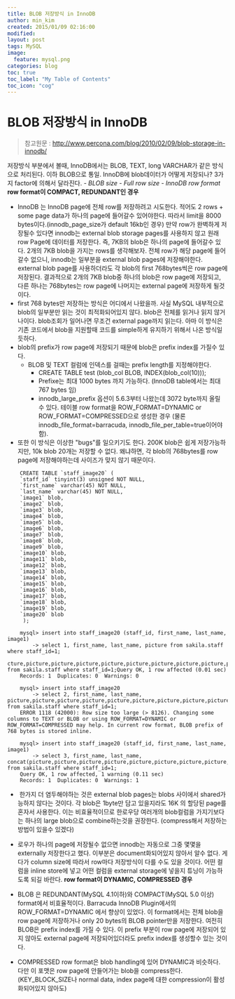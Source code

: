 ```yaml
---
title: BLOB 저장방식 in InnoDB
author: min_kim
created: 2015/01/09 02:16:00
modified:
layout: post
tags: MySQL
image:
  feature: mysql.png
categories: blog
toc: true
toc_label: "My Table of Contents"
toc_icon: "cog"
---
```


# BLOB 저장방식 in InnoDB

> 참고원문 : <http://www.percona.com/blog/2010/02/09/blob-storage-in-innodb/>

저장방식 부분에서 볼때, InnoDB에서는 BLOB, TEXT, long VARCHAR가 같은 방식으로 처리된다. 이하 BLOB으로 통일. InnoDB에 blob데이터가 어떻게 저장되나? 3가지 factor에 의해서 달라진다. _\- BLOB size_ _\- Full row size_ _\- InnoDB row format_ **row format이 COMPACT, REDUNDANT인 경우**

  * InnoDB 는 InnoDB page에 전체 row를 저장하려고 시도한다. 적어도 2 rows + some page data가 하나의 page에 들어갈수 있어야한다. 따라서 limit을 8000 bytes이다.(innodb_page_size가 default 16kb인 경우) 만약 row가 완벽하게 저장될수 있다면 innodb는 external blob storage pages를 사용하지 않고 원래 row Page에 데이터를 저장한다. 즉, 7KB의 blob은 하나의 page에 들어갈수 있다. 2개의 7KB blob을 가지는 rows를 생각해보자. 전체 row가 해당 page에 들어갈수 없으니, innodb는 일부분을 external blob pages에 저장해야한다. external blob page를 사용하더라도 각 blob의 first 768bytes씩은 row page에 저장된다. 결과적으로 2개의 7KB blob중 하나의 blob은 row page에 저장되고, 다른 하나는 768bytes는 row page에 나머지는 external page에 저장하게 될것이다.
  * first 768 bytes만 저장하는 방식은 어디에서 나왔을까. 사실 MySQL 내부적으로 blob의 일부분만 읽는 것이 최적화되어있지 않다. blob은 전체를 읽거나 읽지 않거나이다. blob조회가 일어나면 무조건 external page까지 읽는다. 아마 이 방식은 기존 코드에서 blob을 지원할때 코드를 simple하게 유지하기 위해서 나온 방식일 듯하다.
  * blob의 prefix가 row page에 저장되기 때문에 blob은 prefix index를 가질수 있다.
    * BLOB 및 TEXT 컬럼에 인덱스를 걸때는 prefix length를 지정해야한다.
      * CREATE TABLE test (blob_col BLOB, INDEX(blob_col(10)));
      * Prefixe는 최대 1000 bytes 까지 가능하다. (InnoDB table에서는 최대 767 bytes 임)
      * innodb_large_prefix 옵션이 5.6.3부터 나왔는데 3072 byte까지 올릴 수 있다. 테이블 row format을 ROW_FORMAT=DYNAMIC or ROW_FORMAT=COMPRESSED으로 생성한 경우 (물론 innodb_file_format=barracuda, innodb_file_per_table=true이어야함).
  * 또한 이 방식은 이상한 "bugs"를 일으키기도 한다. 200K blob은 쉽게 저장가능하지만, 10k blob 20개는 저장할 수 없다. 왜냐하면, 각 blob의 768bytes를 row page에 저장해야하는데 사이즈가 맞지 않기 때문이다.

```
    CREATE TABLE `staff_image20` (
    `staff_id` tinyint(3) unsigned NOT NULL,
    `first_name` varchar(45) NOT NULL,
    `last_name` varchar(45) NOT NULL,
    `image1` blob,
    `image2` blob,
    `image3` blob,
    `image4` blob,
    `image5` blob,
    `image6` blob,
    `image7` blob,
    `image8` blob,
    `image9` blob,
    `image10` blob,
    `image11` blob,
    `image12` blob,
    `image13` blob,
    `image14` blob,
    `image15` blob,
    `image16` blob,
    `image17` blob,
    `image18` blob,
    `image19` blob,
    `image20` blob
     );

    mysql> insert into staff_image20 (staff_id, first_name, last_name, image1)
        -> select 1, first_name, last_name, picture from sakila.staff where staff_id=1;
    cture,picture,picture,picture,picture,picture,picture,picture,picture,picture,picture,picture,picture,picture from sakila.staff where staff_id=1;Query OK, 1 row affected (0.01 sec)
    Records: 1  Duplicates: 0  Warnings: 0

    mysql> insert into staff_image20
        -> select 2, first_name, last_name, picture,picture,picture,picture,picture,picture,picture,picture,picture,picture,picture,picture,picture,picture,picture,picture,picture,picture,picture,picture from sakila.staff where staff_id=1;
    ERROR 1118 (42000): Row size too large (> 8126). Changing some columns to TEXT or BLOB or using ROW_FORMAT=DYNAMIC or ROW_FORMAT=COMPRESSED may help. In current row format, BLOB prefix of 768 bytes is stored inline.

    mysql> insert into staff_image20 (staff_id, first_name, last_name, image1)
        -> select 3, first_name, last_name, concat(picture,picture,picture,picture,picture,picture,picture,picture,picture,picture,picture,picture,picture,picture,picture,picture,picture,picture,picture,picture) from sakila.staff where staff_id=1;
    Query OK, 1 row affected, 1 warning (0.11 sec)
    Records: 1  Duplicates: 0  Warnings: 1
```

  *  한가지 더 염두해야하는 것은 external blob pages는 blobs 사이에서 shared가능하지 않다는 것이다. 각 blob은 1byte만 담고 있을지라도 16K 의 할당된 page를 혼자서 사용한다. 이는 비효율적이므로 한로우당 여러개의 blob컬럼을 가지기보다는 하나의 large blob으로 combine하는것을 권장한다. (compress해서 저장하는 방법이 있을수 있겠다)
  * 로우가 하나의 page에 저장될수 없으면 innodb는 자동으로 그중 몇몇을 externally 저장한다고 했다. 이부분은 document화되어있지 않아서 알수 없다. 게다가 column size에 따라서 row마다 저장방식이 다를 수도 있을 것이다. 어떤 컬럼을 inline store에 넣고 어떤 컬럼을 external storage에 넣을지 튜닝이 가능하도록 되길 바란다.
**row format이 DYNAMIC, COMPRESSED 경우**

  * BLOB 은 REDUNDANT(MySQL 4.1이하)와 COMPACT(MySQL 5.0 이상) format에서 비효율적이다. Barracuda InnoDB Plugin에서의 ROW_FORMAT=DYNAMIC 에서 향상이 있었다. 이 format에서는 전체 blob을 row page에 저장하거나 only 20 bytes의 BLOB pointer만을 저장한다. 여전히 BLOB은 prefix index를 가질 수 있다. 이 prefix 부분이 row page에 저장되어 있지 않아도 external page에 저장되어있더라도 prefix index를 생성할수 있는 것이다.
  * COMPRESSED row format은 blob handling에 있어 DYNAMIC과 비슷하다. 다만 이 포맷은 row page에 안들어가는 blob을 compress한다. (KEY_BLOCK_SIZE나 normal data, index page에 대한 compression이 활성화되어있지 않아도)
